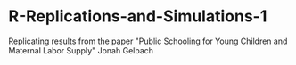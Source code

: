 # R-Replications-and-Simulations-1
Replicating results from the paper "Public Schooling for Young Children and Maternal Labor Supply" Jonah Gelbach
